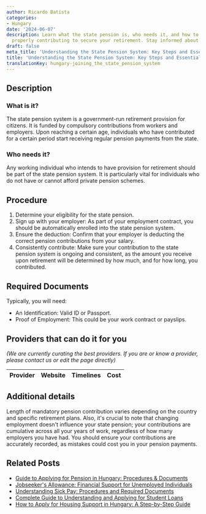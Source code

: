 ```yaml
---
author: Ricardo Batista
categories:
- Hungary
date: '2024-06-07'
description: Learn what the state pension is, who needs it, and how to ensure you're
  properly contributing to secure your retirement. Stay informed about required documents.
draft: false
meta_title: 'Understanding the State Pension System: Key Steps and Essentials'
title: 'Understanding the State Pension System: Key Steps and Essentials'
translationKey: hungary-joining_the_state_pension_system
---
```


## Description
### What is it?
The state pension system is a government-run retirement provision for citizens. It is funded by compulsory contributions from workers and employers. Upon reaching a certain age, individuals who have contributed for a certain period start receiving regular pension payments from the state.

### Who needs it?
Any working individual who intends to have provision for retirement should be part of the state pension system. It is particularly vital for individuals who do not have or cannot afford private pension schemes.

## Procedure
1. Determine your eligibility for the state pension.
2. Sign up with your employer: As part of your employment contract, you should be automatically enrolled into the state pension system.
3. Ensure the deduction: Confirm that your employer is deducting the correct pension contributions from your salary.
4. Consistently contribute: Make sure your contribution to the state pension system is ongoing and consistent, as the amount you receive upon retirement will be determined by how much, and for how long, you contributed.

## Required Documents
Typically, you will need:
- An Identification: Valid ID or Passport.
- Proof of Employment: This could be your work contract or payslips.

## Providers that can do it for you

_(We are currently curating the best providers. If you are or know a provider, please contact us or edit the page directly)_

| Provider        |     Website     |     Timelines    |       Cost      |
| --------------- | --------------- |  :-------------: | :-------------: |

## Additional details
Length of mandatory pension contribution varies depending on the country and specific retirement plans. Also, it's crucial to note that changing employment doesn't influence your state pension; your contributions are cumulative across all your years of work, regardless of how many employers you have had. You should ensure your contributions are accurately recorded, as mistakes could cost you in your pension payments.


## Related Posts

- [Guide to Applying for Pension in Hungary: Procedures & Documents](https://tramitit.com/guides/hungary/pension_application/)
- [Jobseeker's Allowance: Financial Support for Unemployed Individuals](https://tramitit.com/guides/hungary/jobseekers_allowance_application/)
- [Understanding Sick Pay: Procedures and Required Documents](https://tramitit.com/guides/hungary/sick_pay_application/)
- [Complete Guide to Understanding and Applying for Student Loans](https://tramitit.com/guides/hungary/student_loan_application/)
- [How to Apply for Housing Support in Hungary: A Step-by-Step Guide](https://tramitit.com/guides/hungary/housing_support_application/)